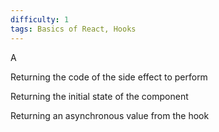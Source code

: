 ```yaml
---
difficulty: 1
tags: Basics of React, Hooks
---
```


A


Returning the code of the side effect to perform


Returning the initial state of the component


Returning an asynchronous value from the hook

